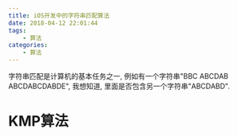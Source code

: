 ```yaml
---
title: iOS开发中的字符串匹配算法
date: 2018-04-12 22:01:44
tags:
    - 算法
categories: 
    - 算法
---
```


字符串匹配是计算机的基本任务之一, 例如有一个字符串"BBC ABCDAB ABCDABCDABDE", 我想知道, 里面是否包含另一个字符串"ABCDABD".

# KMP算法


